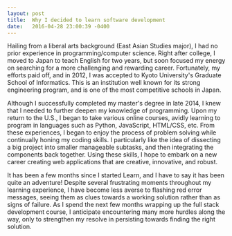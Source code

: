 ```yaml
---
layout: post
title:  Why I decided to learn software development
date:   2016-04-28 23:00:39 -0400
---
```


Hailing from a liberal arts background (East Asian Studies major), I had no prior experience in programming/computer science. Right after college, I moved to Japan to teach English for two years, but soon focused my energy on searching for a more challenging and rewarding career. Fortunately, my efforts paid off, and in 2012, I was accepted to Kyoto University's Graduate School of Informatics. This is an institution well known for its strong engineering program, and is one of the most competitive schools in Japan. 

Although I successfully completed my master's degree in late 2014, I knew that I needed to further deepen my knowledge of programming. Upon my return to the U.S., I began to take various online courses, avidly learning to program in languages such as Python, JavaScript, HTML/CSS, etc. From these experiences, I began to enjoy the process of problem solving while continually honing my coding skills. I particularly like the idea of dissecting a big project into smaller manageable subtasks, and then integrating the components back together. Using these skills, I hope to embark on a new career creating web applications that are creative, innovative, and robust.

It has been a few months since I started Learn, and I have to say it has been quite an adventure! Despite several frustrating moments throughout my learning experience, I have become less averse to flashing red error messages, seeing them as clues towards a working solution rather than as signs of failure. As I spend the next few months wrapping up the full stack development course, I anticipate encountering many more hurdles along the way, only to strengthen my resolve in persisting towards finding the right solution. 





